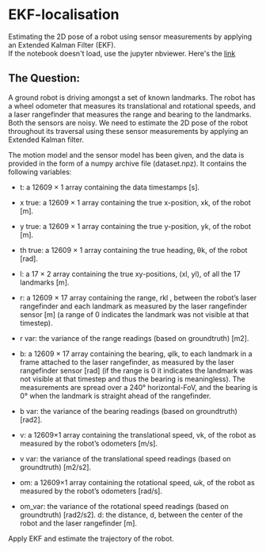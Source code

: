 # EKF-localisation
Estimating the 2D pose of a robot using sensor measurements by applying an Extended Kalman Filter (EKF). \
If the notebook doesn't load, use the jupyter nbviewer. Here's the [link](https://nbviewer.jupyter.org/github/BonJovi1/EKF-localisation/blob/master/code.ipynb)

## The Question:
A ground robot is driving amongst a set of known landmarks. The robot has a wheel odometer that measures its translational and rotational speeds, and a laser rangefinder that measures the range and bearing to the landmarks. Both the sensors are noisy. We need to estimate the 2D pose of the robot throughout its traversal using these sensor measurements by applying an Extended Kalman filter.

The motion model and the sensor model has been given, and the data is provided in the form of a numpy archive file (dataset.npz). It contains the following variables:

- t: a 12609 × 1 array containing the data timestamps [s].
- x true: a 12609 × 1 array containing the true x-position, xk, of the robot [m].
- y true: a 12609 × 1 array containing the true y-position, yk, of the robot [m].
- th true: a 12609 × 1 array containing the true heading, θk, of the robot [rad].

- l: a 17 × 2 array containing the true xy-positions, (xl, yl), of all the 17 landmarks [m].
- r: a 12609 × 17 array containing the range, rkl , between the robot’s laser rangefinder and each landmark as measured by the laser rangefinder sensor [m]  (a range of 0 indicates the landmark was not visible at that timestep).

- r var: the variance of the range readings (based on groundtruth) [m2].
- b: a 12609 × 17 array containing the bearing, φlk, to each landmark in a frame attached to the laser rangefinder, as measured by the laser rangefinder sensor [rad]  (if the range is 0 it indicates the landmark was not visible at that timestep and thus the bearing is meaningless). The measurements are spread over a 240° horizontal-FoV, and the bearing is 0° when the landmark is straight ahead of the rangefinder.
- b var: the variance of the bearing readings (based on groundtruth) [rad2].
- v: a 12609×1 array containing the translational speed, vk, of the robot as measured by the robot’s
odometers [m/s].
- v var: the variance of the translational speed readings (based on groundtruth) [m2/s2].
- om: a 12609×1 array containing the rotational speed, ωk, of the robot as measured by the robot’s odometers [rad/s].
- om_var: the variance of the rotational speed readings (based on groundtruth) [rad2/s2]. d: the distance, d, between the center of the robot and the laser rangefinder [m].

Apply EKF and estimate the trajectory of the robot. 
